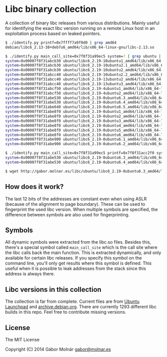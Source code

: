 Libc binary collection
======================

A collection of binary libc releases from various distributions. Mainly useful for identifying
the exact libc version running on a remote Linux host in an exploitation process based on
leaked pointers.

```bash
$ ./identify.py printf=0x7ffff7a9f0d0 | grep amd64
debian/libc6_2.13-38+deb7u6_amd64/lib/x86_64-linux-gnu/libc-2.13.so

$ ./identify.py main_call_site=0x7f8f31a99ec5 system=? | grep ubuntu | sort
system=0x00007f8f31abcb30 ubuntu/libc6_2.19-10ubuntu1_amd64/lib/x86_64-linux-gnu/libc-2.19.so
system=0x00007f8f31abcb30 ubuntu/libc6_2.19-10ubuntu2.1_amd64/lib/x86_64-linux-gnu/libc-2.19.so
system=0x00007f8f31abcb30 ubuntu/libc6_2.19-10ubuntu2_amd64/lib/x86_64-linux-gnu/libc-2.19.so
system=0x00007f8f31abcc40 ubuntu/libc6_2.19-10ubuntu2.2_amd64/lib/x86_64-linux-gnu/libc-2.19.so
system=0x00007f8f31abcc40 ubuntu/libc6_2.19-13ubuntu2_amd64/lib/x86_64-linux-gnu/libc-2.19.so
system=0x00007f8f31abcc40 ubuntu/libc6_2.19-13ubuntu3_amd64/lib/x86_64-linux-gnu/libc-2.19.so
system=0x00007f8f31abcf50 ubuntu/libc6_2.19-4ubuntu1_amd64/lib/x86_64-linux-gnu/libc-2.19.so
system=0x00007f8f31abcf50 ubuntu/libc6_2.19-4ubuntu2_amd64/lib/x86_64-linux-gnu/libc-2.19.so
system=0x00007f8f31abe530 ubuntu/libc6_2.19-0ubuntu6.3_amd64/lib/x86_64-linux-gnu/libc-2.19.so
system=0x00007f8f31abe530 ubuntu/libc6_2.19-0ubuntu6.4_amd64/lib/x86_64-linux-gnu/libc-2.19.so
system=0x00007f8f31abe640 ubuntu/libc6_2.19-0ubuntu6.5_amd64/lib/x86_64-linux-gnu/libc-2.19.so
system=0x00007f8f31abe8f0 ubuntu/libc6_2.19-0ubuntu1_amd64/lib/x86_64-linux-gnu/libc-2.19.so
system=0x00007f8f31abe8f0 ubuntu/libc6_2.19-0ubuntu2_amd64/lib/x86_64-linux-gnu/libc-2.19.so
system=0x00007f8f31abe8f0 ubuntu/libc6_2.19-0ubuntu3_amd64/lib/x86_64-linux-gnu/libc-2.19.so
system=0x00007f8f31abe8f0 ubuntu/libc6_2.19-0ubuntu4_amd64/lib/x86_64-linux-gnu/libc-2.19.so
system=0x00007f8f31abe8f0 ubuntu/libc6_2.19-0ubuntu5_amd64/lib/x86_64-linux-gnu/libc-2.19.so
system=0x00007f8f31abe8f0 ubuntu/libc6_2.19-0ubuntu6_amd64/lib/x86_64-linux-gnu/libc-2.19.so
system=0x00007f8f31abe900 ubuntu/libc6_2.19-0ubuntu6.1_amd64/lib/x86_64-linux-gnu/libc-2.19.so
system=0x00007f8f31abe900 ubuntu/libc6_2.19-0ubuntu6.2_amd64/lib/x86_64-linux-gnu/libc-2.19.so

$ ./identify.py main_call_site=0x7f8f31a99ec5 printf=0x7f8f31acc2f0 system=?
system=0x00007f8f31abe530 ubuntu/libc6_2.19-0ubuntu6.3_amd64/lib/x86_64-linux-gnu/libc-2.19.so
system=0x00007f8f31abe530 ubuntu/libc6_2.19-0ubuntu6.4_amd64/lib/x86_64-linux-gnu/libc-2.19.so

$ wget http://gabor.molnar.es/libc/ubuntu/libc6_2.19-0ubuntu6.3_amd64/lib/x86_64-linux-gnu/libc-2.19.so
```

How does it work?
-----------------

The last 12 bits of the addresses are constant even when using ASLR (because of the alignment to page
boundary). These can be used to fingerprint the used libc version. When multiple symbols are specified,
the difference between symbols are also used for fingerprinting.

Symbols
-------

All dynamic symbols were extracted from the libc.so files. Besides this, there's a special symbol
called `main_call_site` which is the call site where the libc calls back the main function. This
is extracted dynamically, and only available for certain libc releases. If you specify this symbol
on the command line, you'll only get results where this symbol is defined. This useful when it is
possible to leak addresses from the stack since this address is always there.

Libc versions in this collection
--------------------------------

The collection is far from complete. Current files are from [Ubuntu Launchpad](https://launchpad.net/ubuntu/)
and [archive.debian.org](http://archive.debian.org/). There are currently 1293 different libc builds in
this repo. Feel free to contribute missing versions.

License
-------

The MIT License

Copyright (C) 2014 Gábor Molnár <gabor@molnar.es>

